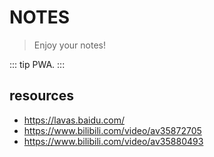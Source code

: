 # NOTES
> Enjoy your notes!

::: tip
PWA.
:::

## resources
- https://lavas.baidu.com/
- https://www.bilibili.com/video/av35872705
- https://www.bilibili.com/video/av35880493
